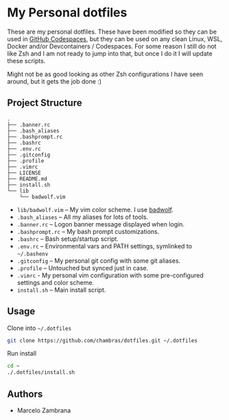 # My Personal dotfiles

These are my personal dotfiles. These have been modified so they can be used in [GitHub Codespaces](https://github.com/features/codespaces), but they can be used on any clean Linux, WSL, Docker and/or Devcontainers / Codespaces.
For some reason I still do not like Zsh and I am not ready to jump into that, but once I do it I will update these scripts.

Might not be as good looking as other Zsh configurations I have seen around, but it gets the job done :)



## Project Structure

```ssh
.
├── .banner.rc
├── .bash_aliases
├── .bashprompt.rc
├── .bashrc
├── .env.rc
├── .gitconfig
├── .profile
├── .vimrc
├── LICENSE
├── README.md
├── install.sh
└── lib
    └── badwolf.vim
```

- `lib/badwolf.vim` – My vim color scheme. I use [badwolf](https://github.com/sjl/badwolf).
- `.bash_aliases` – All my aliases for lots of tools.
- `.banner.rc` – Logon banner message displayed when login.
- `.bashprompt.rc` – My bash prompt customizations.
- `.bashrc` – Bash setup/startup script.
- `.env.rc` – Environmental vars and PATH settings, symlinked to `~/.bashenv`
- `.gitconfig` – My personal git config with some git aliases.
- `.profile` – Untouched but synced just in case.
- `.vimrc` - My personal vim configuration with some pre-configured settings and color scheme.
- `install.sh` – Main install script.

## Usage

Clone into `~/.dotfiles`

```bash
git clone https://github.com/chambras/dotfiles.git ~/.dotfiles
```

Run install

```bash
cd ~
./.dotfiles/install.sh
```

## Authors

- Marcelo Zambrana
